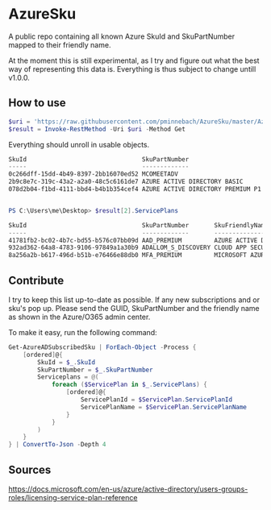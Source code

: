 # AzureSku
A public repo containing all known Azure SkuId and SkuPartNumber mapped to their friendly name.

At the moment this is still experimental, as I try and figure out what the best way of representing this data is. Everything is thus subject to change untill v1.0.0.

## How to use

```PowerShell
$uri = 'https://raw.githubusercontent.com/pminnebach/AzureSku/master/AzureSku.json'
$result = Invoke-RestMethod -Uri $uri -Method Get
```

Everything should unroll in usable objects.

```PowerShell
SkuId                                SkuPartNumber                     SkuFriendlyName    ServicePlans
-----                                -------------                     ---------------    ------------
0c266dff-15dd-4b49-8397-2bb16070ed52 MCOMEETADV                        AUDIO CONFERENCING {@{SkuId=3e26ee1f-8a5f-4d52-aee2-b81ce45c8f40; SkuPartNumber=MCOMEETADV; SkuFriendlyName=AUDIO CONFERENCING}}
2b9c8e7c-319c-43a2-a2a0-48c5c6161de7 AZURE ACTIVE DIRECTORY BASIC      AAD_BASIC          {@{SkuId=c4da7f8a-5ee2-4c99-a7e1-87d2df57f6fe; SkuPartNumber=AAD_BASIC; SkuFriendlyName=MICROSOFT AZURE ACTIVE...
078d2b04-f1bd-4111-bbd4-b4b1b354cef4 AZURE ACTIVE DIRECTORY PREMIUM P1 AAD_PREMIUM        {@{SkuId=41781fb2-bc02-4b7c-bd55-b576c07bb09d; SkuPartNumber=AAD_PREMIUM; SkuFriendlyName=AZURE ACTIVE DIRECTO...


PS C:\Users\me\Desktop> $result[2].ServicePlans

SkuId                                SkuPartNumber       SkuFriendlyName
-----                                -------------       ---------------
41781fb2-bc02-4b7c-bd55-b576c07bb09d AAD_PREMIUM         AZURE ACTIVE DIRECTORY PREMIUM P1
932ad362-64a8-4783-9106-97849a1a30b9 ADALLOM_S_DISCOVERY CLOUD APP SECURITY DISCOVERY
8a256a2b-b617-496d-b51b-e76466e88db0 MFA_PREMIUM         MICROSOFT AZURE MULTI-FACTOR AUTHENTICATION
```

## Contribute

I try to keep this list up-to-date as possible. If any new subscriptions and or sku's pop up. Please send the GUID, SkuPartNumber and the friendly name as shown in the Azure/O365 admin center.

To make it easy, run the following command:

```PowerShell
Get-AzureADSubscribedSku | ForEach-Object -Process {
    [ordered]@{
        SkuId = $_.SkuId
        SkuPartNumber = $_.SkuPartNumber
        Serviceplans = @(
            foreach ($ServicePlan in $_.ServicePlans) {
                [ordered]@{
                    ServicePlanId = $ServicePlan.ServicePlanId
                    ServicePlanName = $ServicePlan.ServicePlanName
                }
            }
        )
    }
} | ConvertTo-Json -Depth 4
```

## Sources

https://docs.microsoft.com/en-us/azure/active-directory/users-groups-roles/licensing-service-plan-reference

